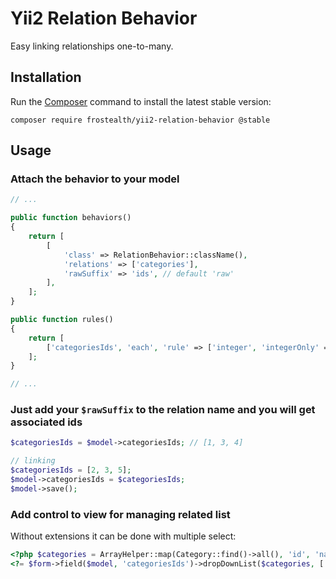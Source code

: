 # Yii2 Relation Behavior

Easy linking relationships one-to-many.

## Installation

Run the [Composer](http://getcomposer.org/download/) command to install the latest stable version:
```
composer require frostealth/yii2-relation-behavior @stable
```

## Usage

### Attach the behavior to your model

```php
// ...

public function behaviors()
{
    return [
        [
            'class' => RelationBehavior::className(),
            'relations' => ['categories'],
            'rawSuffix' => 'ids', // default 'raw'
        ],
    ];
}

public function rules()
{
    return [
        ['categoriesIds', 'each', 'rule' => ['integer', 'integerOnly' => true]],
    ];
}

// ...
```

### Just add your `$rawSuffix` to the relation name and you will get associated ids

```php
$categoriesIds = $model->categoriesIds; // [1, 3, 4]

// linking
$categoriesIds = [2, 3, 5];
$model->categoriesIds = $categoriesIds;
$model->save();
```

### Add control to view for managing related list

Without extensions it can be done with multiple select:

```php
<?php $categories = ArrayHelper::map(Category::find()->all(), 'id', 'name') ?>
<?= $form->field($model, 'categoriesIds')->dropDownList($categories, ['multiple' => true]) ?>
```